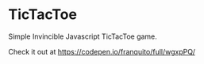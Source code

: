 # TicTacToe

Simple Invincible Javascript TicTacToe game.

Check it out at https://codepen.io/franquito/full/wgxpPQ/
